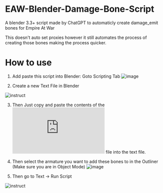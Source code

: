 # EAW-Blender-Damage-Bone-Script
A blender 3.3+ script made by ChatGPT to automaticly create damage_emit bones for Empire At War

This doesn't auto set proxies however it still automates the process of creating those bones making the process quicker.


# How to use
1. Add paste this script into Blender: Goto Scripting Tab 
![image](https://github.com/ShyShallot/EAW-Blender-Damage-Bone-Script/assets/29870626/0a17dc04-afb7-498b-b46a-8f8ee83507d9)

2. Create a new Text File in Blender

![instruct](https://github.com/ShyShallot/EAW-Blender-Damage-Bone-Script/assets/29870626/7f55c59c-710f-4695-ba42-8ab2d60609ea)

3. Then Just copy and paste the contents of the ![bone_creation.py](https://github.com/ShyShallot/EAW-Blender-Damage-Bone-Script/blob/main/bone_creation.py) file into the text file.

4. Then select the armature you want to add these bones to in the Outliner (Make sure you are in Object Mode)
![image](https://github.com/ShyShallot/EAW-Blender-Damage-Bone-Script/assets/29870626/4bb2b069-ade6-4d38-9121-a1c6b3cd9ff4)

5. Then go to Text -> Run Script

![instruct](https://github.com/ShyShallot/EAW-Blender-Damage-Bone-Script/assets/29870626/56586473-dcdc-4918-a034-4f8e2b782aa4)
